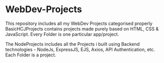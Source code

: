 # WebDev-Projects
This repository includes all my WebDev Projects categorised properly
BasicHCJProjects contains projects made purely based on HTML, CSS & JavaScript. Every Folder is one particular app/project.

The NodeProjects includes all the Projects i built using Backend technologies - NodeJs, ExpressJS, EJS, Axios, API Authentication, etc.
Each Folder is a project.

